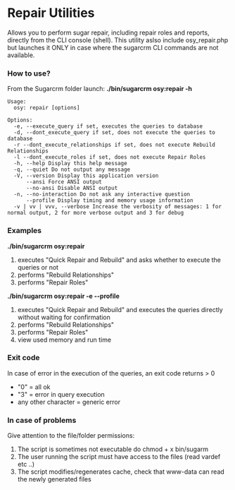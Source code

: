 # Repair Utilities
Allows you to perform sugar repair, including repair roles and reports, directly from the CLI console (shell). This utility aslso include osy_repair.php but launches it ONLY in case where the sugarcrm CLI commands are not available.

### How to use?
From the Sugarcrm folder launch:
**./bin/sugarcrm osy:repair -h**
  
```
Usage:
  osy: repair [options]
 
Options:
  -e, --execute_query if set, executes the queries to database
  -d, --dont_execute_query if set, does not execute the queries to database
  -r --dont_execute_relationships if set, does not execute Rebuild Relationships
  -l --dont_execute_roles if set, does not execute Repair Roles
  -h, --help Display this help message
  -q, --quiet Do not output any message
  -V, --version Display this application version
      --ansi Force ANSI output
      --no-ansi Disable ANSI output
  -n, --no-interaction Do not ask any interactive question
      --profile Display timing and memory usage information
  -v | vv | vvv, --verbose Increase the verbosity of messages: 1 for normal output, 2 for more verbose output and 3 for debug
```

### Examples
**./bin/sugarcrm osy:repair**
1. executes "Quick Repair and Rebuild" and asks whether to execute the queries or not
1. performs "Rebuild Relationships"
1. performs "Repair Roles"

**./bin/sugarcrm osy:repair -e --profile**
1. executes "Quick Repair and Rebuild" and executes the queries directly without waiting for confirmation
1. performs "Rebuild Relationships"
1. performs "Repair Roles"
1. view used memory and run time

### Exit code
In case of error in the execution of the queries, an exit code returns > 0
- "0" = all ok
- "3" = error in query execution
- any other character = generic error

### In case of problems
Give attention to the file/folder permissions:
1. The script is sometimes not executable do chmod + x bin/sugarm
1. The user running the script must have access to the files (read vardef etc ..)
1. The script modifies/regenerates cache, check that www-data can read the newly generated files
